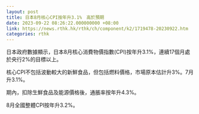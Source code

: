 ```yaml
---
layout: post
title: 日本8月核心CPI按年升3.1%　高於預期
date: 2023-09-22 08:26:22.000000000 +08:00
link: https://news.rthk.hk/rthk/ch/component/k2/1719478-20230922.htm
categories: rthk
---
```


日本政府數據顯示，日本8月核心消費物價指數(CPI)按年升3.1%，連續17個月處於央行2%的目標以上。

核心CPI不包括波動較大的新鮮食品，但包括燃料價格，市場原本估計升3%。7月升3.1%。

期內，扣除生鮮食品及能源價格後，通脹率按年升4.3%。

8月全國整體CPI按年升3.2%。
